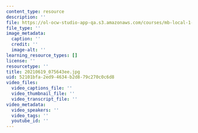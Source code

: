 ```yaml
---
content_type: resource
description: ''
file: https://ol-ocw-studio-app-qa.s3.amazonaws.com/courses/mb-local-1-2/20210619_075643ee.jpg
file_type: ''
image_metadata:
  caption: ''
  credit: ''
  image-alt: ''
learning_resource_types: []
license: ''
resourcetype: ''
title: 20210619_075643ee.jpg
uid: 52101bfa-2ed9-4634-b2d8-79c270c0c6d8
video_files:
  video_captions_file: ''
  video_thumbnail_file: ''
  video_transcript_file: ''
video_metadata:
  video_speakers: ''
  video_tags: ''
  youtube_id: ''
---
```

